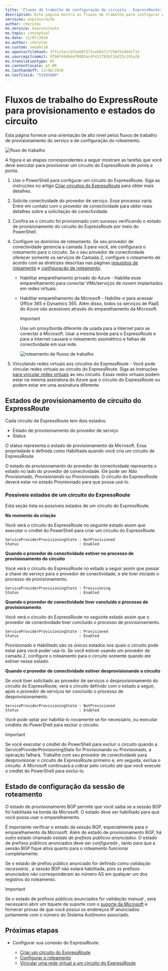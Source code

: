 ```yaml
---
title: 'Fluxos de trabalho de configuração do circuito - ExpressRoute: Azure| Microsoft Docs'
description: Esta página mostra os fluxos de trabalho para configurar o circuito do ExpressRoute e os emparelhamentos
services: expressroute
author: cherylmc
ms.service: expressroute
ms.topic: conceptual
ms.date: 12/07/2018
ms.author: cherylmc
ms.custom: seodec18
ms.openlocfilehash: 3ffcc5ac2193e607573ceb93717258f5349d1f15
ms.sourcegitcommit: 9fb6f44dbdaf9002ac4f411781bf1bd25c191e26
ms.translationtype: HT
ms.contentlocale: pt-BR
ms.lasthandoff: 12/08/2018
ms.locfileid: "53101680"
---
```

# <a name="expressroute-workflows-for-circuit-provisioning-and-circuit-states"></a>Fluxos de trabalho do ExpressRoute para provisionamento e estados do circuito
Esta página fornece uma orientação de alto nível pelos fluxos de trabalho de provisionamento do serviço e de configuração do roteamento.

![fluxo de trabalho](./media/expressroute-workflows/expressroute-circuit-workflow.png)

A figura e as etapas correspondentes a seguir mostram as tarefas que você deve executar para provisionar um circuito do ExpressRoute de ponta a ponta. 

1. Use o PowerShell para configurar um circuito do ExpressRoute. Siga as instruções no artigo [Criar circuitos do ExpressRoute](expressroute-howto-circuit-classic.md) para obter mais detalhes.
2. Solicite conectividade do provedor de serviço. Esse processo varia. Entre em contato com o provedor de conectividade para obter mais detalhes sobre a solicitação de conectividade.
3. Confira se o circuito foi provisionado com sucesso verificando o estado de provisionamento do circuito do ExpressRoute por meio do PowerShell. 
4. Configure os domínios de roteamento. Se seu provedor de conectividade gerencia a camada 3 para você, ele configurará o roteamento para o circuito. Se o seu provedor de conectividade oferecer somente os serviços de Camada 2, configure o roteamento de acordo com as diretrizes descritas nas páginas [requisitos de roteamento](expressroute-routing.md) e [configuração de roteamento](expressroute-howto-routing-classic.md).
   
   * Habilitar emparelhamento privado do Azure - Habilite esse emparelhamento para conectar VMs/serviços de nuvem implantados em redes virtuais.

   * Habilitar emparelhamento da Microsoft - Habilite-o para acessar Office 365 e Dynamics 365. Além disso, todos os serviços de PaaS do Azure são acessíveis através do emparelhamento da Microsoft.
     
     > [!IMPORTANT]
     > Use um proxy/borda diferente da usada para a Internet para se conectar à Microsoft. Usar a mesma borda para o ExpressRoute e para a Internet causará o roteamento assimétrico e falhas de conectividade em sua rede.
     > 
     > 
     
     ![roteamento de fluxos de trabalho](./media/expressroute-workflows/routing-workflow.png)
5. Vinculando redes virtuais aos circuitos do ExpressRoute - Você pode vincular redes virtuais ao circuito do ExpressRoute. Siga as instruções [para vincular redes virtuais](expressroute-howto-linkvnet-arm.md) ao seu circuito. Essas redes virtuais podem estar na mesma assinatura do Azure que o circuito do ExpressRoute ou podem estar em uma assinatura diferente.

## <a name="expressroute-circuit-provisioning-states"></a>Estados de provisionamento de circuito do ExpressRoute
Cada circuito de ExpressRoute tem dois estados:

* Estado de provisionamento do provedor de serviço
* Status

O status representa o estado de provisionamento da Microsoft. Essa propriedade é definida como Habilitada quando você cria um circuito de ExpressRoute

O estado de provisionamento do provedor de conectividade representa o estado no lado do provedor de conectividade. Ele pode ser *Não Provisionado*, *Provisionando* ou *Provisionado*. O circuito do ExpressRoute deverá estar no estado Provisionado para que possa usá-lo.

### <a name="possible-states-of-an-expressroute-circuit"></a>Possíveis estados de um circuito do ExpressRoute
Esta seção lista os possíveis estados de um circuito do ExpressRoute.

**No momento da criação**

Você verá o circuito do ExpressRoute no seguinte estado assim que executar o cmdlet do PowerShell para criar um circuito do ExpressRoute.

    ServiceProviderProvisioningState : NotProvisioned
    Status                           : Enabled


**Quando o provedor de conectividade estiver no processo de provisionamento do circuito**

Você verá o circuito do ExpressRoute no estado a seguir assim que passar a chave de serviço para o provedor de conectividade, e ele tiver iniciado o processo de provisionamento.

    ServiceProviderProvisioningState : Provisioning
    Status                           : Enabled


**Quando o provedor de conectividade tiver concluído o processo de provisionamento**

Você verá o circuito do ExpressRoute no seguinte estado assim que o provedor de conectividade tiver concluído o processo de provisionamento.

    ServiceProviderProvisioningState : Provisioned
    Status                           : Enabled

Provisionado e Habilitado são os únicos estados nos quais o circuito pode estar para você poder usá-lo. Se você estiver usando um provedor de camada 2, configure o roteamento para o circuito somente quando ele estiver nesse estado.

**Quando o provedor de conectividade estiver desprovisionando o circuito**

Se você tiver solicitado ao provedor de serviços o desprovisionamento do circuito do ExpressRoute, verá o circuito definido com o estado a seguir, após o provedor de serviços ter concluído o processo de desprovisionamento.

    ServiceProviderProvisioningState : NotProvisioned
    Status                           : Enabled


Você pode optar por habilitá-lo novamente se for necessário, ou executar cmdlets do PowerShell para excluir o circuito.  

> [!IMPORTANT]
> Se você executar o cmdlet do PowerShell para excluir o circuito quando a ServiceProviderProvisioningState for Provisionando ou Provisionado, a operação falhará. Trabalhe com seu provedor de conectividade para desprovisionar o circuito de ExpressRoute primeiro e, em seguida, exclua o circuito. A Microsoft continuará a cobrar pelo circuito até que você execute o cmdlet do PowerShell para exclui-lo.
> 
> 

## <a name="routing-session-configuration-state"></a>Estado de configuração da sessão de roteamento
O estado de provisionamento BGP permite que você saiba se a sessão BGP foi habilitada na borda da Microsoft. O estado deve ser habilitado para que você possa usar o emparelhamento.

É importante verificar o estado da sessão BGP, especialmente para o emparelhamento da Microsoft. Além do estado de provisionamento BGP, há outro estado chamado *estado de prefixos públicos anunciados*. O estado de prefixos públicos anunciados deve ser *configurado* , tanto para que a sessão BGP fique ativa quanto para o roteamento funcionar completamente. 

Se o estado de prefixo público anunciado for definido como *validação necessária* , a sessão BGP não estará habilitada, pois os prefixos anunciados não corresponderam ao número AS em qualquer um dos registros do roteamento. 

> [!IMPORTANT]
> Se o estado de prefixos públicos anunciados for *validação manual* , será necessário abrir um tíquete de suporte com o [suporte da Microsoft](https://portal.azure.com/?#blade/Microsoft_Azure_Support/HelpAndSupportBlade) e fornecer provas de que você possui os endereços IP anunciados juntamente com o número do Sistema Autônomo associado.
> 
> 

## <a name="next-steps"></a>Próximas etapas
* Configurar sua conexão do ExpressRoute.
  
  * [Criar um circuito do ExpressRoute](expressroute-howto-circuit-arm.md)
  * [Configurar o roteamento](expressroute-howto-routing-arm.md)
  * [Vincular uma rede virtual a um circuito do ExpressRoute](expressroute-howto-linkvnet-arm.md)

